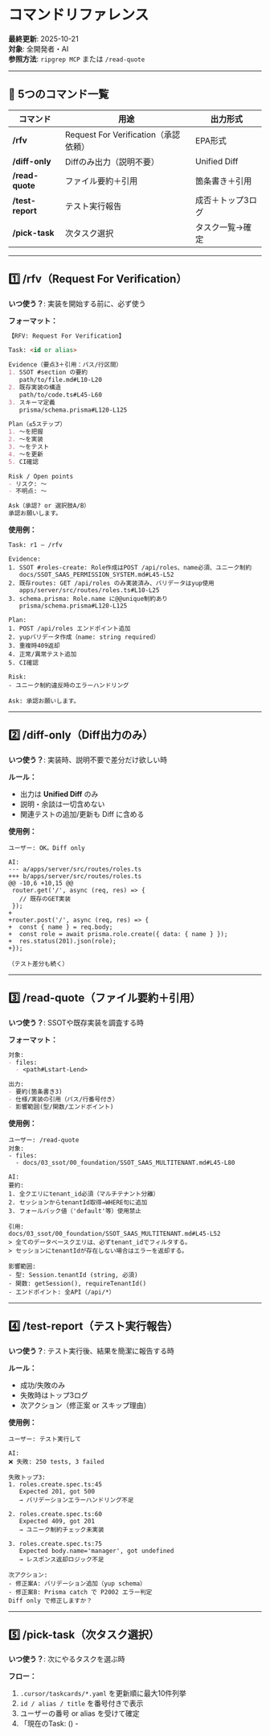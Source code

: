 # コマンドリファレンス

**最終更新**: 2025-10-21  
**対象**: 全開発者・AI  
**参照方法**: `ripgrep MCP` または `/read-quote`

---

## 📝 5つのコマンド一覧

| コマンド | 用途 | 出力形式 |
|---------|------|---------|
| **/rfv** | Request For Verification（承認依頼） | EPA形式 |
| **/diff-only** | Diffのみ出力（説明不要） | Unified Diff |
| **/read-quote** | ファイル要約＋引用 | 箇条書き＋引用 |
| **/test-report** | テスト実行報告 | 成否＋トップ3ログ |
| **/pick-task** | 次タスク選択 | タスク一覧→確定 |

---

## 1️⃣ /rfv（Request For Verification）

**いつ使う？**: 実装を開始する前に、必ず使う

**フォーマット：**
```markdown
【RFV: Request For Verification】

Task: <id or alias>

Evidence（要点3＋引用：パス/行区間）
1. SSOT #section の要約
   path/to/file.md#L10-L20
2. 既存実装の構造
   path/to/code.ts#L45-L60
3. スキーマ定義
   prisma/schema.prisma#L120-L125

Plan（≤5ステップ）
1. 〜を把握
2. 〜を実装
3. 〜をテスト
4. 〜を更新
5. CI確認

Risk / Open points
- リスク: 〜
- 不明点: 〜

Ask（承認? or 選択肢A/B）
承認お願いします。
```

**使用例：**
```
Task: r1 — /rfv

Evidence:
1. SSOT #roles-create: Role作成はPOST /api/roles、name必須、ユニーク制約
   docs/SSOT_SAAS_PERMISSION_SYSTEM.md#L45-L52
2. 既存routes: GET /api/roles のみ実装済み、バリデータはyup使用
   apps/server/src/routes/roles.ts#L10-L25
3. schema.prisma: Role.name に@@unique制約あり
   prisma/schema.prisma#L120-L125

Plan:
1. POST /api/roles エンドポイント追加
2. yupバリデータ作成（name: string required）
3. 重複時409返却
4. 正常/異常テスト追加
5. CI確認

Risk:
- ユニーク制約違反時のエラーハンドリング

Ask: 承認お願いします。
```

---

## 2️⃣ /diff-only（Diff出力のみ）

**いつ使う？**: 実装時、説明不要で差分だけ欲しい時

**ルール：**
- 出力は **Unified Diff** のみ
- 説明・余談は一切含めない
- 関連テストの追加/更新も Diff に含める

**使用例：**
```
ユーザー: OK。Diff only

AI: 
--- a/apps/server/src/routes/roles.ts
+++ b/apps/server/src/routes/roles.ts
@@ -10,6 +10,15 @@
 router.get('/', async (req, res) => {
   // 既存のGET実装
 });
+
+router.post('/', async (req, res) => {
+  const { name } = req.body;
+  const role = await prisma.role.create({ data: { name } });
+  res.status(201).json(role);
+});

（テスト差分も続く）
```

---

## 3️⃣ /read-quote（ファイル要約＋引用）

**いつ使う？**: SSOTや既存実装を調査する時

**フォーマット：**
```markdown
対象:
- files:
  - <path#Lstart-Lend>

出力:
- 要約(箇条書き3)
- 仕様/実装の引用（パス/行番号付き）
- 影響範囲(型/関数/エンドポイント)
```

**使用例：**
```
ユーザー: /read-quote
対象:
- files:
  - docs/03_ssot/00_foundation/SSOT_SAAS_MULTITENANT.md#L45-L80

AI:
要約:
1. 全クエリにtenant_id必須（マルチテナント分離）
2. セッションからtenantId取得→WHERE句に追加
3. フォールバック値（'default'等）使用禁止

引用:
docs/03_ssot/00_foundation/SSOT_SAAS_MULTITENANT.md#L45-L52
> 全てのデータベースクエリは、必ずtenant_idでフィルタする。
> セッションにtenantIdが存在しない場合はエラーを返却する。

影響範囲:
- 型: Session.tenantId (string, 必須)
- 関数: getSession(), requireTenantId()
- エンドポイント: 全API（/api/*）
```

---

## 4️⃣ /test-report（テスト実行報告）

**いつ使う？**: テスト実行後、結果を簡潔に報告する時

**ルール：**
- 成功/失敗のみ
- 失敗時はトップ3ログ
- 次アクション（修正案 or スキップ理由）

**使用例：**
```
ユーザー: テスト実行して

AI:
❌ 失敗: 250 tests, 3 failed

失敗トップ3:
1. roles.create.spec.ts:45
   Expected 201, got 500
   → バリデーションエラーハンドリング不足
   
2. roles.create.spec.ts:60
   Expected 409, got 201
   → ユニーク制約チェック未実装
   
3. roles.create.spec.ts:75
   Expected body.name='manager', got undefined
   → レスポンス返却ロジック不足

次アクション:
- 修正案A: バリデーション追加（yup schema）
- 修正案B: Prisma catch で P2002 エラー判定
Diff only で修正しますか？
```

---

## 5️⃣ /pick-task（次タスク選択）

**いつ使う？**: 次にやるタスクを選ぶ時

**フロー：**
1. `.cursor/taskcards/*.yaml` を更新順に最大10件列挙
2. `id / alias / title` を番号付きで表示
3. ユーザーの番号 or alias を受けて確定
4. 「現在のTask: <id> (<alias>) - <title>」のみ返す

**使用例：**
```
ユーザー: /pick-task

AI:
1. PMS-12 (r1) - 権限管理のロール作成APIを追加
2. BUG-45 (b1) - 注文APIでテナントID欠落バグ
3. REFACTOR-8 (f1) - エラーハンドラ共通化
4. DOC-23 (s1) - 権限システムSSO作成
5. INVEST-5 (i1) - スロークエリ調査

番号 or alias を入力してください。

ユーザー: b1

AI:
現在のTask: BUG-45 (b1) - 注文APIでテナントID欠落バグ
```

---

## 🎯 コマンド選択ガイド

| シーン | 使うコマンド |
|--------|------------|
| 実装開始前 | `/rfv` |
| 承認後の実装 | `/diff-only` |
| SSOT調査 | `/read-quote` |
| テスト実行後 | `/test-report` |
| タスク選択 | `/pick-task` |

---

## 🔗 関連ドキュメント

- **EPA運用ガード**: `.cursor/rules/00-guardrails.md`
- **TaskCard利用ガイド**: `.cursor/reference/taskcard-usage-guide.md`
- **EPAワークフロー**: `.cursor/reference/epa-workflow.md`
